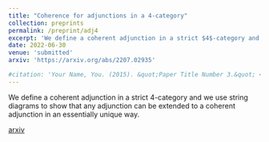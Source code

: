 ```yaml
---
title: "Coherence for adjunctions in a 4-category"
collection: preprints
permalink: /preprint/adj4
excerpt: 'We define a coherent adjunction in a strict $4$-category and we use string diagrams to show that any adjunction can be extended to a coherent adjunction in an essentially unique way.'
date: 2022-06-30
venue: 'submitted'
arxiv: 'https://arxiv.org/abs/2207.02935'

#citation: 'Your Name, You. (2015). &quot;Paper Title Number 3.&quot; <i>Journal 1</i>. 1(3).'
---
```

We define a coherent adjunction in a strict $4$-category and we use string diagrams to show that any adjunction can be extended to a coherent adjunction in an essentially unique way. 

[arxiv](https://arxiv.org/abs/2207.02935)